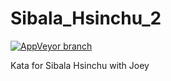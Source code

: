 # Sibala_Hsinchu_2

[![AppVeyor branch](https://img.shields.io/appveyor/ci/hatelove/sibala-hsinchu-2/master.svg)](https://ci.appveyor.com/project/hatelove/sibala-hsinchu-2/branch/master)

Kata for Sibala Hsinchu with Joey
